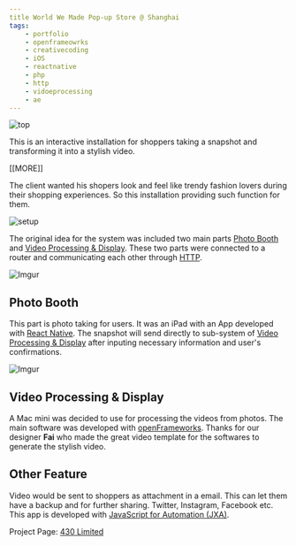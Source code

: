 ```yaml
---
title World We Made Pop-up Store @ Shanghai
tags: 
    - portfolio 
    - openframeowrks 
    - creativecoding 
    - iOS 
    - reactnative 
    - php 
    - http 
    - vidoeprocessing 
    - ae
---
```



![top][img_top]


This is an interactive installation for shoppers taking a snapshot and transforming it into a stylish video.

[[MORE]]

The client wanted his shopers look and feel like trendy fashion lovers during their shopping experiences. So this installation providing such function for them.

![setup][img_setup]


The original idea for the system was included two main parts [Photo Booth](#photo_booth) and [Video Processing & Display](#video_prces). These two parts were connected to a router and communicating each other through [HTTP][ref_http]. 


![Imgur][gif_photo_booth]

<a name="photo_booth"></a>

## Photo Booth ##

This part is photo taking for users. It was an iPad with an App developed with [React Native][ref_react]. The snapshot will send directly to sub-system of [Video Processing & Display](#video_prces) after inputing necessary information and user's confirmations.

![Imgur][gif_template]

<a name="video_prces"></a> 
## Video Processing & Display ##

A Mac mini was decided to use for processing the videos from photos. The main software was developed with [openFrameworks][ref_of]. Thanks for our designer **Fai** who made the great video template for the softwares to generate the stylish video.


## Other Feature ##

Video would be sent to shoppers as attachment in a email.  This can let them have a backup and for further sharing. Twitter, Instagram, Facebook etc. This app is developed with [JavaScript for Automation (JXA)][ref_jax].



Project Page: [430 Limited][ref_430]


[ref_http]: https://en.wikipedia.org/wiki/Hypertext_Transfer_Protocol
[ref_react]: https://facebook.github.io/react-native/
[ref_of]: http://openframeworks.cc

[ref_430]: http://430.com.hk/world-we-made-pop-up-store-shanghai/

[img_top]: http://erikccoder.github.io/img/Megawork_top.jpg

[img_setup]: http://erikccoder.github.io/img/megawork_setup.jpg

[gif_photo_booth]: http://i.imgur.com/2G7yPlt.gif

[gif_template]: http://i.imgur.com/glIUkpT.gif

[ref_jax]:https://developer.apple.com/library/mac/releasenotes/InterapplicationCommunication/RN-JavaScriptForAutomation/Articles/Introduction.html